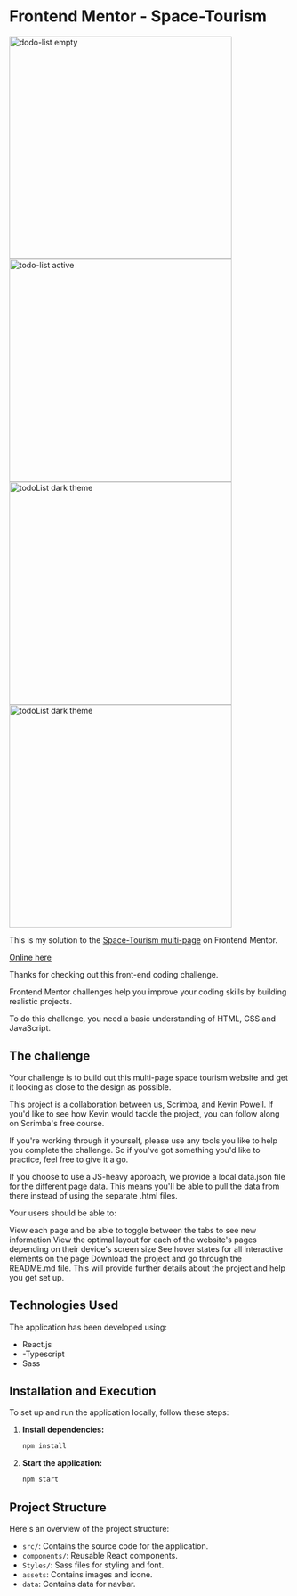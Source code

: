 #  Frontend Mentor -  Space-Tourism


<img src="" alt="dodo-list empty" style="width:400px; height:auto;">    <img src="" alt="todo-list active" style="width:400px; height:auto;"> <img src="" alt=" todoList dark theme" style="width:400px; height:auto;"> <img src="" alt=" todoList dark theme" style="width:400px; height:auto;">


This is my solution to the [Space-Tourism multi-page](https://www.frontendmentor.io/challenges/space-tourism-multipage-website-gRWj1URZ3) on Frontend Mentor.

[Online here](https://david-chazoule.github.io/Space-Tourism/#/home)

Thanks for checking out this front-end coding challenge.

Frontend Mentor challenges help you improve your coding skills by building realistic projects.

To do this challenge, you need a basic understanding of HTML, CSS and JavaScript.


## The challenge
Your challenge is to build out this multi-page space tourism website and get it looking as close to the design as possible.

This project is a collaboration between us, Scrimba, and Kevin Powell. If you'd like to see how Kevin would tackle the project, you can follow along on Scrimba's free course.

If you're working through it yourself, please use any tools you like to help you complete the challenge. So if you've got something you'd like to practice, feel free to give it a go.

If you choose to use a JS-heavy approach, we provide a local data.json file for the different page data. This means you'll be able to pull the data from there instead of using the separate .html files.

Your users should be able to:

View each page and be able to toggle between the tabs to see new information
View the optimal layout for each of the website's pages depending on their device's screen size
See hover states for all interactive elements on the page
Download the project and go through the README.md file. This will provide further details about the project and help you get set up.

## Technologies Used

The application has been developed using:
- React.js
- -Typescript
- Sass

## Installation and Execution

To set up and run the application locally, follow these steps:

1. **Install dependencies:**

    ```bash
    npm install
    ```

2. **Start the application:**

    ```bash
    npm start
    ```

## Project Structure

Here's an overview of the project structure:

- `src/`: Contains the source code for the application.
- `components/`: Reusable React components.
- `Styles/`: Sass files for styling and font.
- `assets`: Contains images and icone.
- `data`: Contains data for navbar.
